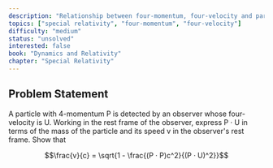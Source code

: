 ```yaml
---
description: "Relationship between four-momentum, four-velocity and particle speed"
topics: ["special relativity", "four-momentum", "four-velocity"]
difficulty: "medium"
status: "unsolved"
interested: false
book: "Dynamics and Relativity"
chapter: "Special Relativity"
---
```


## Problem Statement
A particle with 4-momentum P is detected by an observer whose four-velocity is U. Working in the rest frame of the observer, express P · U in terms of the mass of the particle and its speed v in the observer's rest frame. Show that

$$\frac{v}{c} = \sqrt{1 - \frac{(P · P)c^2}{(P · U)^2}}$$